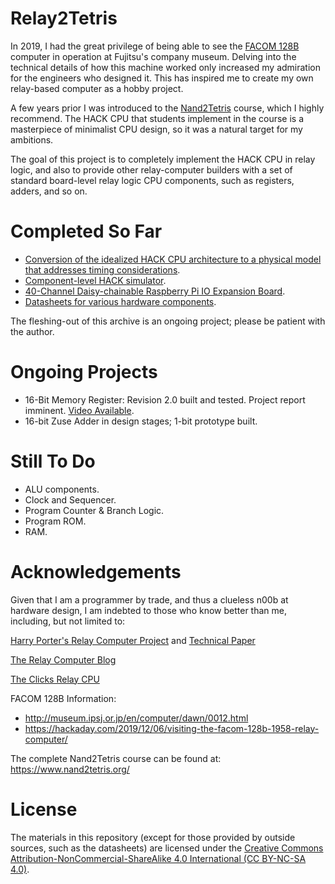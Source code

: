 # Relay2Tetris

In 2019, I had the great privilege of being able to see the [FACOM 128B](/Documents/FACOM-128B.pdf) computer in operation at Fujitsu's company museum. Delving into the technical details of how this machine worked only increased my admiration for the engineers who designed it. This has inspired me to create my own relay-based computer as a hobby project.

A few years prior I was introduced to the [Nand2Tetris](https://www.nand2tetris.org/) course, which I highly recommend. The HACK CPU that students implement in the course is a masterpiece of minimalist CPU design, so it was a natural target for my ambitions.

The goal of this project is to completely implement the HACK CPU in relay logic, and also to provide other relay-computer builders with a set of standard board-level relay logic CPU components, such as registers, adders, and so on.

# Completed So Far

* [Conversion of the idealized HACK CPU architecture to a physical model that addresses timing considerations](Design.md).
* [Component-level HACK simulator](Simulator.md).
* [40-Channel Daisy-chainable Raspberry Pi IO Expansion Board](IOExpander.md).
* [Datasheets for various hardware components](Datasheets).

The fleshing-out of this archive is an ongoing project; please be patient with the author.

# Ongoing Projects

* 16-Bit Memory Register: Revision 2.0 built and tested. Project report imminent. [Video Available](https://youtu.be/gMaYLL4p_do).
* 16-bit Zuse Adder in design stages; 1-bit prototype built.

# Still To Do

* ALU components.
* Clock and Sequencer.
* Program Counter & Branch Logic.
* Program ROM.
* RAM.

# Acknowledgements

Given that I am a programmer by trade, and thus a clueless n00b at hardware design, I am indebted to those who know better than me, including, but not limited to:

[Harry Porter's Relay Computer Project](http://web.cecs.pdx.edu/~harry/Relay/) and [Technical Paper](http://web.cecs.pdx.edu/~harry/Relay/RelayPaper.pdf)

[The Relay Computer Blog](https://relaycomputer.co.uk/)

[The Clicks Relay CPU](http://clicksrelaycpu.blogspot.com/?view=classic)

FACOM 128B Information:

* http://museum.ipsj.or.jp/en/computer/dawn/0012.html
* https://hackaday.com/2019/12/06/visiting-the-facom-128b-1958-relay-computer/

The complete Nand2Tetris course can be found at: https://www.nand2tetris.org/

# License

The materials in this repository (except for those provided by outside sources, such as the datasheets) are licensed under the [Creative Commons Attribution-NonCommercial-ShareAlike 4.0 International (CC BY-NC-SA 4.0)](https://creativecommons.org/licenses/by-nc-sa/4.0/).

